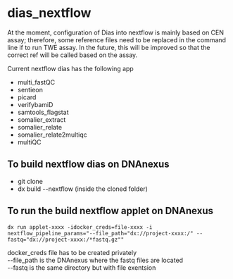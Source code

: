 # dias_nextflow

At the moment, configuration of Dias into nextflow is mainly based on CEN assay; therefore, some reference files need to be replaced in the command line if to run TWE assay.
In the future, this will be improved so that the correct ref will be called based on the assay.

Current nextflow dias has the following app 
 - multi_fastQC
 - sentieon
 - picard
 - verifybamiD
 - samtools_flagstat
 - somalier_extract
 - somalier_relate
 - somalier_relate2multiqc
 - multiQC
 
 
## To build nextflow dias on DNAnexus
 - git clone <repo>
 - dx build --nextflow (inside the cloned folder)
 
## To run the build nextflow applet on DNAnexus 

`dx run applet-xxxx -idocker_creds=file-xxxx -i nextflow_pipeline_params="--file_path="dx://project-xxxx:/" --fastq="dx://project-xxxx:/*fastq.gz""`
 
docker_creds file has to be created privately \
--file_path is the DNAnexus where the fastq files are located \
--fastq is the same directory but with file exentsion 
